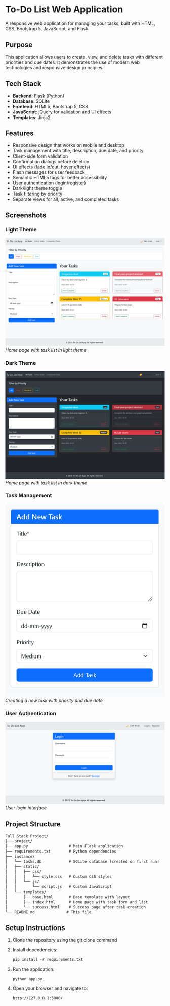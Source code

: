 # To-Do List Web Application

A responsive web application for managing your tasks, built with HTML, CSS, Bootstrap 5, JavaScript, and Flask.


## Purpose

This application allows users to create, view, and delete tasks with different priorities and due dates. It demonstrates the use of modern web technologies and responsive design principles.

## Tech Stack

- **Backend**: Flask (Python)
- **Database**: SQLite
- **Frontend**: HTML5, Bootstrap 5, CSS
- **JavaScript**: jQuery for validation and UI effects
- **Templates**: Jinja2

## Features

- Responsive design that works on mobile and desktop
- Task management with title, description, due date, and priority
- Client-side form validation
- Confirmation dialogs before deletion
- UI effects (fade in/out, hover effects)
- Flash messages for user feedback
- Semantic HTML5 tags for better accessibility
- User authentication (login/register)
- Dark/light theme toggle
- Task filtering by priority
- Separate views for all, active, and completed tasks

## Screenshots

### Light Theme

![Light Theme Home Page](screenshots/light-theme-home.jpg)
*Home page with task list in light theme*

### Dark Theme

![Dark Theme Home Page](screenshots/dark-theme-home.png)
*Home page with task list in dark theme*

### Task Management

![Task Creation](screenshots/task-creation.png)
*Creating a new task with priority and due date*

### User Authentication

![Login Page](screenshots/login-page.png)
*User login interface*


## Project Structure

```
Full Stack Project/
├── project/
├── app.py                  # Main Flask application
├── requirements.txt        # Python dependencies
├── instance/              
│   └── tasks.db            # SQLite database (created on first run)
│   ├── static/
│   │   ├── css/
│   │   │   └── style.css   # Custom CSS styles
│   │   └── js/
│   │       └── script.js   # Custom JavaScript
│   └── templates/
│       ├── base.html       # Base template with layout
│       ├── index.html      # Home page with task form and list
│       └── success.html    # Success page after task creation
└── README.md              # This file
```

## Setup Instructions

1. Clone the repository using the git clone command

2. Install dependencies:
   ```
   pip install -r requirements.txt
   ```

3. Run the application:
   ```
   python app.py
   ```

4. Open your browser and navigate to:
   ```
   http://127.0.0.1:5000/
   ```
